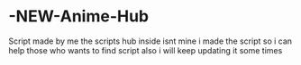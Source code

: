 # -NEW-Anime-Hub
Script made by me
the scripts hub inside isnt mine
i made the script so i can help those who wants to find script also i will keep updating it some times
